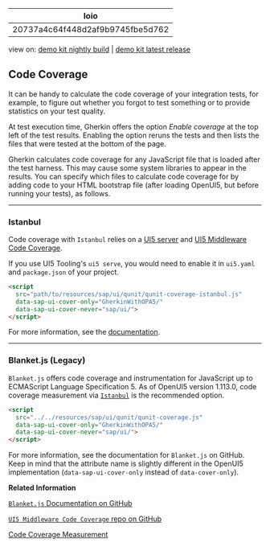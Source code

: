 <!-- loio20737a4c64f448d2af9b9745fbe5d762 -->

| loio |
| -----|
| 20737a4c64f448d2af9b9745fbe5d762 |

<div id="loio">

view on: [demo kit nightly build](https://sdk.openui5.org/nightly/#/topic/20737a4c64f448d2af9b9745fbe5d762) | [demo kit latest release](https://sdk.openui5.org/topic/20737a4c64f448d2af9b9745fbe5d762)</div>

## Code Coverage

It can be handy to calculate the code coverage of your integration tests, for example, to figure out whether you forgot to test something or to provide statistics on your test quality.

At test execution time, Gherkin offers the option *Enable coverage* at the top left of the test results. Enabling the option reruns the tests and then lists the files that were tested at the bottom of the page.

Gherkin calculates code coverage for any JavaScript file that is loaded after the test harness. This may cause some system libraries to appear in the results. You can specify which files to calculate code coverage for by adding code to your HTML bootstrap file \(after loading OpenUI5, but before running your tests\), as follows.

***

<a name="loio20737a4c64f448d2af9b9745fbe5d762__section_ISTANBUL"/>

### Istanbul

Code coverage with `Istanbul` relies on a [UI5 server](https://sap.github.io/ui5-tooling/stable/pages/Server/) and [UI5 Middleware Code Coverage](https://github.com/SAP/ui5-tooling-extensions/tree/main/packages/middleware-code-coverage).

If you use UI5 Tooling's `ui5 serve`, you would need to enable it in `ui5.yaml` and `package.json` of your project.

```html
<script
  src="path/to/resources/sap/ui/qunit/qunit-coverage-istanbul.js"
  data-sap-ui-cover-only="GherkinWithOPA5/"
  data-sap-ui-cover-never="sap/ui/">
</script>
```

For more information, see the [documentation](https://github.com/SAP/ui5-tooling-extensions/tree/main/packages/middleware-code-coverage).

***

<a name="loio20737a4c64f448d2af9b9745fbe5d762__section_k3n_wz4_fwb"/>

### Blanket.js \(Legacy\)

`Blanket.js` offers code coverage and instrumentation for JavaScript up to ECMAScript Language Specification 5. As of OpenUI5 version 1.113.0, code coverage measurement via [`Istanbul`](Code_Coverage_20737a4.md#loio20737a4c64f448d2af9b9745fbe5d762__section_ISTANBUL) is the recommended option.

```html
<script
  src="../../resources/sap/ui/qunit/qunit-coverage.js"
  data-sap-ui-cover-only="GherkinWithOPA5/"
  data-sap-ui-cover-never="sap/ui/">
</script>
```

For more information, see the documentation for `Blanket.js` on GitHub. Keep in mind that the attribute name is slightly different in the OpenUI5 implementation \(`data-sap-ui-cover-only` instead of `data-cover-only`\).

**Related Information**  


[`Blanket.js` Documentation on GitHub](https://github.com/alex-seville/blanket/blob/master/docs/intermediate_browser.md)

[`UI5 Middleware Code Coverage` repo on GitHub](https://github.com/SAP/ui5-tooling-extensions/tree/main/packages/middleware-code-coverage)

[Code Coverage Measurement](Code_Coverage_Measurement_7ef3242.md "You can measure the code coverage either via HTML or JavaScript code using a code coverage tool like Istanbul (default) or Blanket.js (legacy).")


